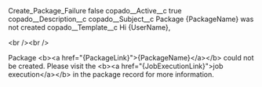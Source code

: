 <?xml version="1.0" encoding="UTF-8"?>
<CustomMetadata xmlns="http://soap.sforce.com/2006/04/metadata" xmlns:xsi="http://www.w3.org/2001/XMLSchema-instance" xmlns:xsd="http://www.w3.org/2001/XMLSchema">
    <label>Create_Package_Failure</label>
    <protected>false</protected>
    <values>
        <field>copado__Active__c</field>
        <value xsi:type="xsd:boolean">true</value>
    </values>
    <values>
        <field>copado__Description__c</field>
        <value xsi:nil="true"/>
    </values>
    <values>
        <field>copado__Subject__c</field>
        <value xsi:type="xsd:string">Package {PackageName} was not created</value>
    </values>
    <values>
        <field>copado__Template__c</field>
        <value xsi:type="xsd:string">Hi {UserName},

&lt;br /&gt;&lt;br /&gt;

Package &lt;b&gt;&lt;a href=&quot;{PackageLink}&quot;&gt;{PackageName}&lt;/a&gt;&lt;/b&gt; could not be created. Please visit the &lt;b&gt;&lt;a href=&quot;{JobExecutionLink}&quot;&gt;job execution&lt;/a&gt;&lt;/b&gt; in the
package record for more information.</value>
    </values>
</CustomMetadata>
